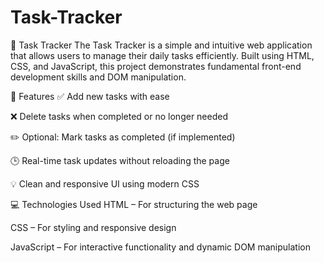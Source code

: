 # Task-Tracker
📝 Task Tracker
The Task Tracker is a simple and intuitive web application that allows users to manage their daily tasks efficiently. Built using HTML, CSS, and JavaScript, this project demonstrates fundamental front-end development skills and DOM manipulation.

🚀 Features
✅ Add new tasks with ease

❌ Delete tasks when completed or no longer needed

✏️ Optional: Mark tasks as completed (if implemented)

🕒 Real-time task updates without reloading the page

💡 Clean and responsive UI using modern CSS

💻 Technologies Used
HTML – For structuring the web page

CSS – For styling and responsive design

JavaScript – For interactive functionality and dynamic DOM manipulation

